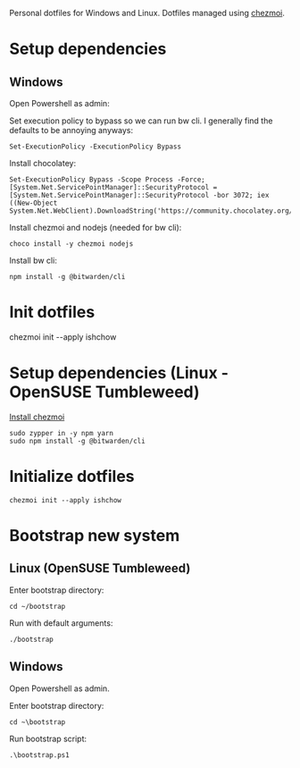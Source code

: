 Personal dotfiles for Windows and Linux. Dotfiles managed using [chezmoi](https://www.chezmoi.io/).

# Setup dependencies

## Windows

Open Powershell as admin:

Set execution policy to bypass so we can run bw cli. I generally find the defaults to be annoying anyways:

`Set-ExecutionPolicy -ExecutionPolicy Bypass`

Install chocolatey:

```
Set-ExecutionPolicy Bypass -Scope Process -Force; [System.Net.ServicePointManager]::SecurityProtocol = [System.Net.ServicePointManager]::SecurityProtocol -bor 3072; iex ((New-Object System.Net.WebClient).DownloadString('https://community.chocolatey.org/install.ps1'))
```

Install chezmoi and nodejs (needed for bw cli):

`choco install -y chezmoi nodejs`

Install bw cli:

`npm install -g @bitwarden/cli`

# Init dotfiles
chezmoi init --apply ishchow

# Setup dependencies (Linux - OpenSUSE Tumbleweed)

[Install chezmoi](https://www.chezmoi.io/docs/install/)

```
sudo zypper in -y npm yarn
sudo npm install -g @bitwarden/cli
```

# Initialize dotfiles

`chezmoi init --apply ishchow`

# Bootstrap new system
## Linux (OpenSUSE Tumbleweed)

Enter bootstrap directory:

`cd ~/bootstrap`

Run with default arguments:

`./bootstrap`

## Windows

Open Powershell as admin.

Enter bootstrap directory:

`cd ~\bootstrap`

Run bootstrap script:

`.\bootstrap.ps1`
